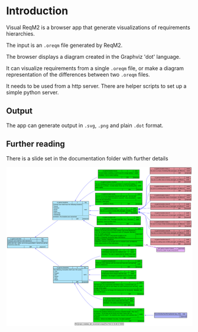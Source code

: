 Introduction
=============

Visual ReqM2 is a browser app that generate visualizations of requirements hierarchies.

The input is an `.oreqm` file generated by ReqM2.

The browser displays a diagram created in the Graphviz 'dot' language.

It can visualize requirements from a single `.oreqm` file, or make a diagram representation of the differences between two `.oreqm` files.

It needs to be used from a http server. There are helper scripts to set up a simple python server.

Output
------
The app can generate output in `.svg`, `.png` and plain `.dot` format.

Further reading
---------------
There is a slide set in the documentation folder with further details

![Image](documentation/example_diagram.svg "Graph")


